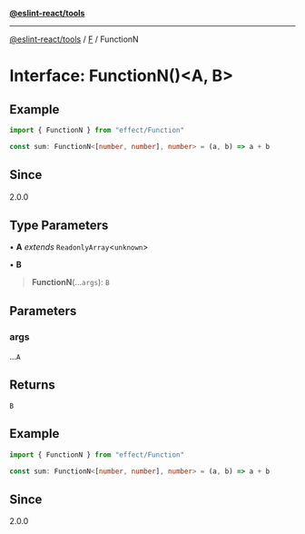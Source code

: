 [**@eslint-react/tools**](../../../README.md)

***

[@eslint-react/tools](../../../README.md) / [F](../README.md) / FunctionN

# Interface: FunctionN()\<A, B\>

## Example

```ts
import { FunctionN } from "effect/Function"

const sum: FunctionN<[number, number], number> = (a, b) => a + b
```

## Since

2.0.0

## Type Parameters

• **A** *extends* `ReadonlyArray`\<`unknown`\>

• **B**

> **FunctionN**(...`args`): `B`

## Parameters

### args

...`A`

## Returns

`B`

## Example

```ts
import { FunctionN } from "effect/Function"

const sum: FunctionN<[number, number], number> = (a, b) => a + b
```

## Since

2.0.0
